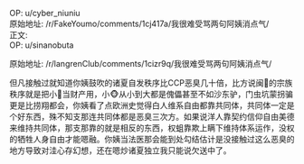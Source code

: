 
OP: u/cyber_niuniu  
原始地址: /r/FakeYoumo/comments/1cj417a/我很难受骂两句阿姨消点气/  
正文:  
OP: u/sinanobuta  

 原始地址: /r/langrenClub/comments/1cizr9q/我很难受骂两句阿姨消点气/  

但凡接触过就知道你姨鼓吹的诸夏自发秩序比CCP恶臭几十倍，比方说闽🐒的宗族秩序就是把小🐒当财产用，小🐵从小到大都是傀儡甚至不如沙东驴，门虫坑蒙拐骗更是比捞翔都会，你姨看了点欧洲史觉得白人维系自由都靠共同体，共同体一定是个好东西，殊不知支那连共同体都是恶臭三次方。如果说洋人靠契约信仰自由美德来维持共同体，那支那靠的就是相反的东西，权蛆靠欺上瞒下维持体系运作，没权的牺牲人身自由才能嗯融。你姨当法医那会能到处勾结估计是没接触过这么恶臭的地方导致对洼心存幻想，还在嗯炒诸夏独立我只能说欠送中了。
